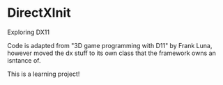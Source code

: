 # DirectXInit
Exploring DX11

Code is adapted from "3D game programming with D11" by Frank Luna, however moved the dx stuff to its own class that the framework owns an isntance of.

This is a learning project!
